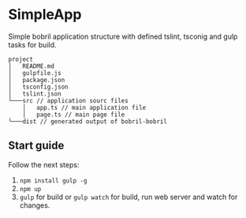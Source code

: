 # SimpleApp
Simple bobril application structure with defined tslint, tsconig and gulp tasks for build.

```
project
│   README.md
│   gulpfile.js
│   package.json
│   tsconfig.json
│   tslint.json
└───src // application sourc files
    │   app.ts // main application file
    │   page.ts // main page file
└───dist // generated output of bobril-bobril
```
## Start guide
Follow the next steps:
1. `npm install gulp -g`
2. `npm up`
3. `gulp` for build or `gulp watch` for build, run web server and watch for changes.
